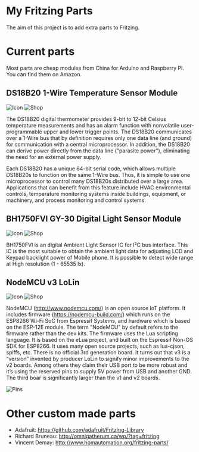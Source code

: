 # My Fritzing Parts
The aim of this project is to add extra parts to Fritzing.

# Current parts
Most parts are cheap modules from China for Arduino and Raspberry Pi. You can find them on Amazon.

## DS18B20 1-Wire Temperature Sensor Module
![Icon](https://github.com/OgreTransporter/fritzing-parts-extra/blob/master/DS18B20/DS18B20_icon.png)
![Shop](https://github.com/OgreTransporter/fritzing-parts-extra/blob/master/DS18B20/DS18B20_picture.jpg)

The DS18B20 digital thermometer provides 9-bit to 12-bit Celsius temperature measurements and has an alarm function with nonvolatile user-programmable upper and lower trigger points. The DS18B20 communicates over a 1-Wire bus that by definition requires only one data line (and ground) for communication with a central microprocessor. In addition, the DS18B20 can derive power directly from the data line ("parasite power"), eliminating the need for an external power supply.

Each DS18B20 has a unique 64-bit serial code, which allows multiple DS18B20s to function on the same 1-Wire bus. Thus, it is simple to use one microprocessor to control many DS18B20s distributed over a large area. Applications that can benefit from this feature include HVAC environmental controls, temperature monitoring systems inside buildings, equipment, or machinery, and process monitoring and control systems.

## BH1750FVI GY-30 Digital Light Sensor Module
![Icon](https://github.com/OgreTransporter/fritzing-parts-extra/blob/master/BH1750FVI_GY-30/BH1750FVI_GY-30_icon.png)
![Shop](https://github.com/OgreTransporter/fritzing-parts-extra/blob/master/BH1750FVI_GY-30/BH1750FVI_GY-30_picture.jpg)

BH1750FVI is an digital Ambient Light Sensor IC for I²C bus interface. This IC is the most suitable to obtain the ambient light data for adjusting LCD and Keypad backlight power of Mobile phone. It is possible to detect wide range at High resolution (1 - 65535 lx).

## NodeMCU v3 LoLin 

![Icon](https://github.com/OgreTransporter/fritzing-parts-extra/blob/master/NodeMCU_v3_LoLin/NodeMCU_v3_LoLin_icon.png)
![Shop](https://github.com/OgreTransporter/fritzing-parts-extra/blob/master/NodeMCU_v3_LoLin/NodeMCU_v3_LoLin_picture.jpg)

NodeMCU (http://www.nodemcu.com/) is an open source IoT platform. It includes firmware (https://nodemcu-build.com/) which runs on the ESP8266 Wi-Fi SoC from Espressif Systems, and hardware which is based on the ESP-12E module. The term "NodeMCU" by default refers to the firmware rather than the dev kits. The firmware uses the Lua scripting language. It is based on the eLua project, and built on the Espressif Non-OS SDK for ESP8266. It uses many open source projects, such as lua-cjson, spiffs, etc. There is no official 3rd generation board. It turns out that v3 is a “version” invented by producer LoLin to signify minor improvements to the v2 boards. Among others they claim their USB port to be more robust and it’s using the reserved pins to supply 5V power from USB and another GND. The third boar is significantly larger than the v1 and v2 boards.

![Pins](https://github.com/OgreTransporter/fritzing-parts-extra/blob/master/NodeMCU_v3_LoLin/NodeMCU_v3_LoLin_pins.jpg)

# Other custom made parts

 * Adafruit: https://github.com/adafruit/Fritzing-Library
 * Richard Bruneau: http://omnigatherum.ca/wp/?tag=fritzing
 * Vincent Demay: http://www.homautomation.org/fritzing-parts/
